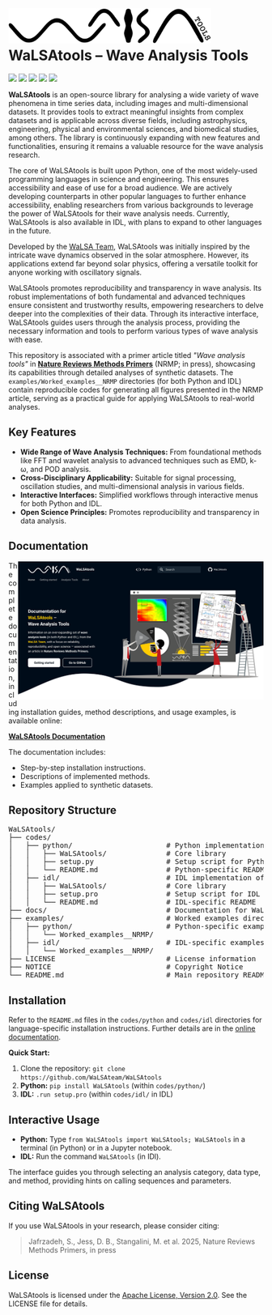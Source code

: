 <div style="margin-bottom: 20px;">
  <a href="https://WaLSA.tools" target="_blank">
    <img align="left" src="docs/images/WaLSAtools_black.svg" alt="WaLSAtools Documentation" width="400" height="auto">
  </a>
</div>

<br>

# WaLSAtools &ndash; Wave Analysis Tools

<p align="left">
    <a href="#"><img src="https://img.shields.io/badge/WaLSAtools-v1.0-0066cc"></a> 
    <a href="https://walsa.team" target="_blank"><img src="https://img.shields.io/badge/powered%20by-WaLSA%20Team-000d1a"></a>
    <a href="https://walsa.tools/license"><img src="https://img.shields.io/badge/license-Apache%202.0-green"></a>
    <a href="#"><img src="https://zenodo.org/badge/DOI/zenodo:%20tbd.svg"></a> 
    <a href="https://github.com/WaLSAteam/WaLSAtools/actions/workflows/ci.yml"><img src="https://github.com/WaLSAteam/WaLSAtools/workflows/docs/badge.svg"></a>
</p>

**WaLSAtools** is an open-source library for analysing a wide variety of wave phenomena in time series data, including images and multi-dimensional datasets. It provides tools to extract meaningful insights from complex datasets and is applicable across diverse fields, including astrophysics, engineering, physical and environmental sciences, and biomedical studies, among others. The library is continuously expanding with new features and functionalities, ensuring it remains a valuable resource for the wave analysis research.

The core of WaLSAtools is built upon Python, one of the most widely-used programming languages in science and engineering. This ensures accessibility and ease of use for a broad audience. We are actively developing counterparts in other popular languages to further enhance accessibility, enabling researchers from various backgrounds to leverage the power of WaLSAtools for their wave analysis needs. Currently, WaLSAtools is also available in IDL, with plans to expand to other languages in the future.

Developed by the [WaLSA Team](https://WaLSA.team), WaLSAtools was initially inspired by the intricate wave dynamics observed in the solar atmosphere. However, its applications extend far beyond solar physics, offering a versatile toolkit for anyone working with oscillatory signals.

WaLSAtools promotes reproducibility and transparency in wave analysis. Its robust implementations of both fundamental and advanced techniques ensure consistent and trustworthy results, empowering researchers to delve deeper into the complexities of their data. Through its interactive interface, WaLSAtools guides users through the analysis process, providing the necessary information and tools to perform various types of wave analysis with ease.

This repository is associated with a primer article titled *"Wave analysis tools"* in [**Nature Reviews Methods Primers**](https://www.nature.com/nrmp/) (NRMP; in press), showcasing its capabilities through detailed analyses of synthetic datasets. The `examples/Worked_examples__NRMP` directories (for both Python and IDL) contain reproducible codes for generating all figures presented in the NRMP article, serving as a practical guide for applying WaLSAtools to real-world analyses.


## **Key Features**

* **Wide Range of Wave Analysis Techniques:**  From foundational methods like FFT and wavelet analysis to advanced techniques such as EMD, k-ω, and POD analysis.
* **Cross-Disciplinary Applicability:**  Suitable for signal processing, oscillation studies, and multi-dimensional analysis in various fields.
* **Interactive Interfaces:** Simplified workflows through interactive menus for both Python and IDL.
* **Open Science Principles:** Promotes reproducibility and transparency in data analysis.


## **Documentation**

<a href="https://WaLSA.tools" target="_blank"><img align="right" src="docs/images/misc/WaLSAtools_documentation_screenshot.png" alt="WaLSAtools Documentation" width="485" height="auto" /></a>

The complete documentation, including installation guides, method descriptions, and usage examples, is available online:

**[WaLSAtools Documentation](https://WaLSA.tools)**

The documentation includes:
- Step-by-step installation instructions.
- Descriptions of implemented methods.
- Examples applied to synthetic datasets.


## **Repository Structure**

<pre>
WaLSAtools/
├── codes/
│   ├── python/                      # Python implementation of WaLSAtools
│   │   ├── WaLSAtools/              # Core library
│   │   ├── setup.py                 # Setup script for Python
│   │   └── README.md                # Python-specific README
│   ├── idl/                         # IDL implementation of WaLSAtools
│   │   ├── WaLSAtools/              # Core library
│   │   ├── setup.pro                # Setup script for IDL
│   │   └── README.md                # IDL-specific README
├── docs/                            # Documentation for WaLSAtools
├── examples/                        # Worked examples directory
│   ├── python/                      # Python-specific examples
│   │   └── Worked_examples__NRMP/
│   ├── idl/                         # IDL-specific examples
│   │   └── Worked_examples__NRMP/
├── LICENSE                          # License information
├── NOTICE                           # Copyright Notice
└── README.md                        # Main repository README
</pre>

## **Installation**

Refer to the `README.md` files in the `codes/python` and `codes/idl` directories for language-specific installation instructions. Further details are in the [online documentation](https://WaLSA.tools).

**Quick Start:**

1. Clone the repository: `git clone https://github.com/WaLSAteam/WaLSAtools`
2. **Python:** `pip install WaLSAtools` (within `codes/python/`)
3. **IDL:**  `.run setup.pro` (within `codes/idl/` in IDL)


## **Interactive Usage**

* **Python:** Type `from WaLSAtools import WaLSAtools; WaLSAtools` in a terminal (in Python) or in a Jupyter notebook.
* **IDL:** Run the command `WaLSAtools` (in IDl).

The interface guides you through selecting an analysis category, data type, and method, providing hints on calling sequences and parameters.


## **Citing WaLSAtools**

If you use WaLSAtools in your research, please consider citing:

> Jafrzadeh, S., Jess, D. B., Stangalini, M. et al. 2025, Nature Reviews Methods Primers, in press


## **License**

WaLSAtools is licensed under the [Apache License, Version 2.0](http://www.apache.org/licenses/LICENSE-2.0).
See the LICENSE file for details.
